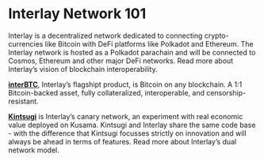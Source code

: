# Interlay Network 101

Interlay is a decentralized network dedicated to connecting crypto-currencies like Bitcoin with DeFi platforms like Polkadot and Ethereum. The Interlay network is hosted as a Polkadot parachain and will be connected to Cosmos, Ethereum and other major DeFi networks. Read more about Interlay’s vision of blockchain interoperability.

**[interBTC](/getting-started/overview?id=interbtc-bitcoin-on-any-blockchain)**, Interlay’s flagshipt product, is Bitcoin on any blockchain. A 1:1 Bitcoin-backed asset, fully collateralized, interoperable, and censorship-resistant.

**[Kintsugi](../kintsugi/overview)** is Interlay’s canary network, an experiment with real economic value deployed on Kusama. Kintsugi and Interlay share the same code base - with the difference that Kintsugi focusses strictly on innovation and will always be ahead in terms of features. Read more about Interlay’s dual network model.


